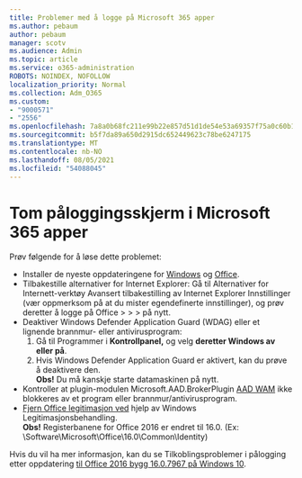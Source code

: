 ```yaml
---
title: Problemer med å logge på Microsoft 365 apper
ms.author: pebaum
author: pebaum
manager: scotv
ms.audience: Admin
ms.topic: article
ms.service: o365-administration
ROBOTS: NOINDEX, NOFOLLOW
localization_priority: Normal
ms.collection: Adm_O365
ms.custom:
- "9000571"
- "2556"
ms.openlocfilehash: 7a8a0b68fc211e99b22e857d51d1de54e53a69357f75a0c60b1e83078cd5b27f
ms.sourcegitcommit: b5f7da89a650d2915dc652449623c78be6247175
ms.translationtype: MT
ms.contentlocale: nb-NO
ms.lasthandoff: 08/05/2021
ms.locfileid: "54088045"
---
```

# <a name="blank-sign-in-screen-in-microsoft-365-apps"></a>Tom påloggingsskjerm i Microsoft 365 apper

Prøv følgende for å løse dette problemet:
- Installer de nyeste oppdateringene for [Windows](https://support.microsoft.com/help/4027667/windows-10-update) og [Office](https://support.office.com/article/update-office-and-your-computer-with-microsoft-update-2ab296f3-7f03-43a2-8e50-46de917611c5).
- Tilbakestille alternativer for Internet Explorer: Gå til Alternativer for Internett-verktøy Avansert tilbakestilling av Internet Explorer Innstillinger (vær oppmerksom på at du mister egendefinerte innstillinger), og prøv deretter å logge på Office  >    >    >   på nytt.
- Deaktiver Windows Defender Application Guard (WDAG) eller et lignende brannmur- eller antivirusprogram:
    1. Gå til Programmer i **Kontrollpanel,** og velg **deretter Windows av eller på**.
    2. Hvis Windows Defender Application Guard er aktivert, kan du prøve å deaktivere den.<br/>
    **Obs!** Du må kanskje starte datamaskinen på nytt.
- Kontroller at plugin-modulen Microsoft.AAD.BrokerPlugin [AAD WAM](https://docs.microsoft.com/office365/troubleshoot/administration/connection-issue-when-sign-in-office-2016#symptom-1) ikke blokkeres av et program eller brannmur/antivirusprogram.
- [Fjern Office legitimasjon ved](https://docs.microsoft.com/office/troubleshoot/error-messages/another-account-already-signed-in#step-3-clear-cached-credentials-on-the-computer) hjelp av Windows Legitimasjonsbehandling.<br/>
    **Obs!** Registerbanene for Office 2016 er endret til 16.0. (Ex: \Software\Microsoft\Office\16.0\Common\Identity\)

Hvis du vil ha mer informasjon, kan du se Tilkoblingsproblemer i pålogging etter oppdatering [til Office 2016 bygg 16.0.7967 på Windows 10](https://docs.microsoft.com/office365/troubleshoot/administration/connection-issue-when-sign-in-office-2016).